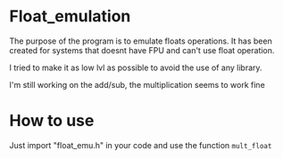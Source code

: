 # Float_emulation

The purpose of the program is to emulate floats operations. It has been created for systems that doesnt have FPU and can't use float operation.

I tried to make it as low lvl as possible to avoid the use of any library.

I'm still working on the add/sub, the multiplication seems to work fine

# How to use

Just import "float_emu.h" in your code and use the function ``mult_float``
